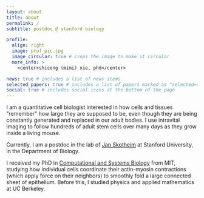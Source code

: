 ```yaml
---
layout: about
title: about
permalink: /
subtitle: postdoc @ stanford biology

profile:
  align: right
  image: prof_pic.jpg
  image_circular: true # crops the image to make it circular
  more_info: >
    <center>shicong (mimi) xie, phd</center>

news: true # includes a list of news items
selected_papers: true # includes a list of papers marked as "selected={true}"
social: true # includes social icons at the bottom of the page
---
```


I am a quantitative cell biologist interested in how cells and tissues
"remember" how large they are supposed to be, even though they are being constantly
generated and replaced in our adult bodies. I use intravital imaging
to follow hundreds of adult stem cells over many days as they grow inside
a living mouse.

Currently, I am a postdoc in the lab of <a href='https://skotheimlab.com/'>Jan Skotheim</a> at Stanford University,
in the Department of Biology.

I received my PhD in <a href="https://csbphd.mit.edu/welcome-mit-computational-and-systems-biology-phd-program-csb">Computational and Systems Biology</a> from MIT,
studying how individual cells coordinate
their actin-myosin contractions (which apply force on their neighbors) to smoothly
fold a large connected sheet of epithelium. Before this, I studied physics and applied mathematics at UC Berkeley.

